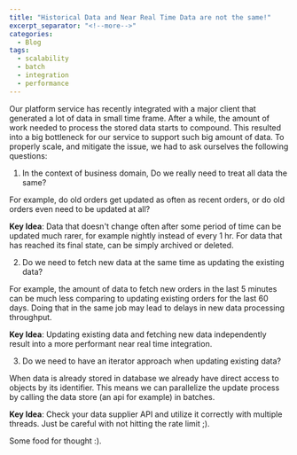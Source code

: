 ```yaml
---
title: "Historical Data and Near Real Time Data are not the same!"
excerpt_separator: "<!--more-->"
categories:
  - Blog
tags:
  - scalability
  - batch
  - integration
  - performance
---
```


Our platform service has recently integrated with a major client that generated a lot of data in small time frame. After a while, the amount of work needed to process the stored data starts to compound. 
This resulted into a big bottleneck for our service to support such big amount of data.
To properly scale, and mitigate the issue, we had to ask ourselves the following questions:

1. In the context of business domain, Do we really need to treat all data the same? 

For example, do old orders get updated as often as recent orders, or do old orders even need to be updated at all? 

**Key Idea**: Data that doesn't change often after some period of time can be updated much rarer, for example nightly instead of every 1 hr. For data that has reached its final state, can be simply archived or deleted.

2.  Do we need to fetch new data at the same time as updating the existing data? 

For example, the amount of data to fetch new orders in the last 5 minutes can be much less comparing to updating existing orders for the last 60 days. Doing that in the same job may lead to delays in new data processing throughput.

**Key Idea**: Updating existing data and fetching new data independently result into a more performant near real time integration.  

3. Do we need to have an iterator approach when updating existing data?

When data is already stored in database we already have direct access to objects by its identifier. This means we can parallelize the update process by calling the data store (an api for example) in batches.
 
**Key Idea**: Check your data supplier API and utilize it correctly with multiple threads. Just be careful with not hitting the rate limit ;).


Some food for thought :).

